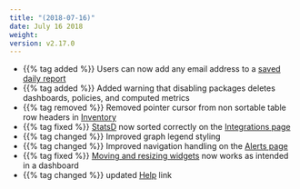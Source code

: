 ```yaml
---
title: "(2018-07-16)"
date: July 16 2018
weight:
version: v2.17.0
---
```


- {{% tag added %}} Users can now add any email address to a [saved daily report](https://docs.metricly.com/reports/reports-email/#daily-aws-cost-report)
- {{% tag added %}} Added warning that disabling packages deletes dashboards, policies, and computed metrics
- {{% tag removed %}} Removed pointer cursor from non sortable table row headers in [Inventory](https://docs.metricly.com/data-visualization/inventory/)
- {{% tag fixed %}} [StatsD](https://docs.metricly.com/integrations/etsy-statsd/) now sorted correctly on the [Integrations page](https://docs.metricly.com/integrations/)
- {{% tag changed %}} Improved graph legend styling  
- {{% tag changed %}} Improved navigation handling on the [Alerts page](https://docs.metricly.com/alerts-notifications/alerts-page/)
- {{% tag fixed %}} [Moving and resizing widgets](https://docs.metricly.com/data-visualization/dashboards/widgets/#move-widgets) now works as intended in a dashboard
- {{% tag changed %}} updated [Help](https://docs.metricly.com/) link
